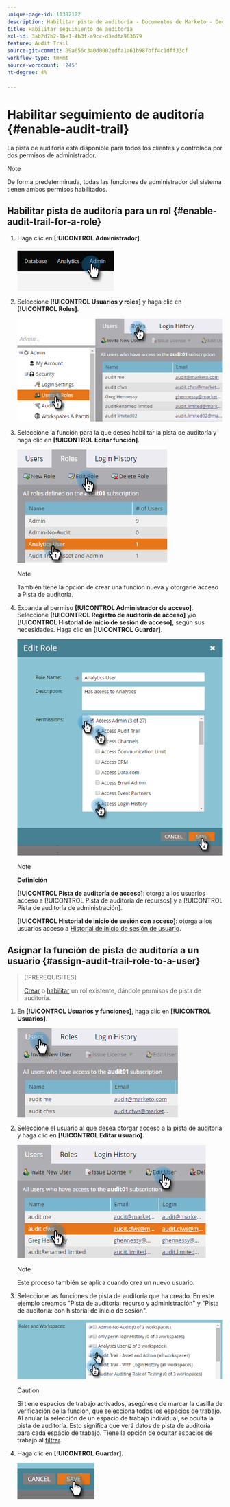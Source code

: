 ```yaml
---
unique-page-id: 11382122
description: Habilitar pista de auditoría - Documentos de Marketo - Documentación del producto
title: Habilitar seguimiento de auditoría
exl-id: 3ab2d7b2-1be1-4b3f-a9cc-d3edfa963679
feature: Audit Trail
source-git-commit: 09a656c3a0d0002edfa1a61b987bff4c1dff33cf
workflow-type: tm+mt
source-wordcount: '245'
ht-degree: 4%

---
```


# Habilitar seguimiento de auditoría {#enable-audit-trail}

La pista de auditoría está disponible para todos los clientes y controlada por dos permisos de administrador.

>[!NOTE]
>
>De forma predeterminada, todas las funciones de administrador del sistema tienen ambos permisos habilitados.

## Habilitar pista de auditoría para un rol {#enable-audit-trail-for-a-role}

1. Haga clic en **[!UICONTROL Administrador]**.

   ![](assets/enable-audit-trail-1.png)

1. Seleccione **[!UICONTROL Usuarios y roles]** y haga clic en **[!UICONTROL Roles]**.

   ![](assets/enable-audit-trail-2.png)

1. Seleccione la función para la que desea habilitar la pista de auditoría y haga clic en **[!UICONTROL Editar función]**.

   ![](assets/enable-audit-trail-3.png)

   >[!NOTE]
   >
   >También tiene la opción de crear una función nueva y otorgarle acceso a Pista de auditoría.

1. Expanda el permiso **[!UICONTROL Administrador de acceso]**. Seleccione **[!UICONTROL Registro de auditoría de acceso]** y/o **[!UICONTROL Historial de inicio de sesión de acceso]**, según sus necesidades. Haga clic en **[!UICONTROL Guardar]**.

   ![](assets/enable-audit-trail-4.png)

   >[!NOTE]
   >
   >**Definición**
   >
   >**[!UICONTROL Pista de auditoría de acceso]**: otorga a los usuarios acceso a [!UICONTROL Pista de auditoría de recursos] y a [!UICONTROL Pista de auditoría de administración].
   >
   >**[!UICONTROL Historial de inicio de sesión con acceso]**: otorga a los usuarios acceso a [Historial de inicio de sesión de usuario](/help/marketo/product-docs/administration/audit-trail/user-login-history.md).

## Asignar la función de pista de auditoría a un usuario {#assign-audit-trail-role-to-a-user}

>[!PREREQUISITES]
>
>[Crear](/help/marketo/product-docs/administration/users-and-roles/create-delete-edit-and-change-a-user-role.md#create-a-role) o [habilitar](#enable-audit-trail) un rol existente, dándole permisos de pista de auditoría.

1. En **[!UICONTROL Usuarios y funciones]**, haga clic en **[!UICONTROL Usuarios]**.

   ![](assets/enable-audit-trail-5.png)

1. Seleccione el usuario al que desea otorgar acceso a la pista de auditoría y haga clic en **[!UICONTROL Editar usuario]**.

   ![](assets/enable-audit-trail-6.png)

   >[!NOTE]
   >
   >Este proceso también se aplica cuando crea un nuevo usuario.

1. Seleccione las funciones de pista de auditoría que ha creado. En este ejemplo creamos &quot;Pista de auditoría: recurso y administración&quot; y &quot;Pista de auditoría: con historial de inicio de sesión&quot;.

   ![](assets/enable-audit-trail-7.png)

   >[!CAUTION]
   >
   >Si tiene espacios de trabajo activados, asegúrese de marcar la casilla de verificación de la función, que selecciona todos los espacios de trabajo. Al anular la selección de un espacio de trabajo individual, se oculta la pista de auditoría. Esto significa que verá datos de pista de auditoría para cada espacio de trabajo. Tiene la opción de ocultar espacios de trabajo al [filtrar](/help/marketo/product-docs/administration/audit-trail/filtering-in-audit-trail.md).

1. Haga clic en **[!UICONTROL Guardar]**.

   ![](assets/enable-audit-trail-8.png)
